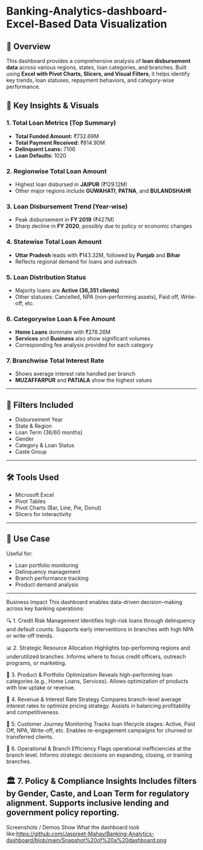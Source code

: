 # Banking-Analytics-dashboard-Excel-Based Data Visualization

## 🔎 Overview
This dashboard provides a comprehensive analysis of **loan disbursement data** across various regions, states, loan categories, and branches. Built using **Excel with Pivot Charts, Slicers, and Visual Filters**, it helps identify key trends, loan statuses, repayment behaviors, and category-wise performance.


## 📌 Key Insights & Visuals

### 1. Total Loan Metrics (Top Summary)
- **Total Funded Amount:** ₹732.69M  
- **Total Payment Received:** ₹814.90M  
- **Delinquent Loans:** 7106  
- **Loan Defaults:** 1020  

### 2. Regionwise Total Loan Amount
- Highest loan disbursed in **JAIPUR** (₹129.12M)  
- Other major regions include **GUWAHATI**, **PATNA**, and **BULANDSHAHR**

### 3. Loan Disbursement Trend (Year-wise)
- Peak disbursement in **FY 2019** (₹427M)  
- Sharp decline in **FY 2020**, possibly due to policy or economic changes  

### 4. Statewise Total Loan Amount
- **Uttar Pradesh** leads with ₹143.32M, followed by **Punjab** and **Bihar**  
- Reflects regional demand for loans and outreach  

### 5. Loan Distribution Status
- Majority loans are **Active (36,351 clients)**  
- Other statuses: Cancelled, NPA (non-performing assets), Paid off, Write-off, etc.  

### 6. Categorywise Loan & Fee Amount
- **Home Loans** dominate with ₹278.26M  
- **Services** and **Business** also show significant volumes  
- Corresponding fee analysis provided for each category  

### 7. Branchwise Total Interest Rate
- Shows average interest rate handled per branch  
- **MUZAFFARPUR** and **PATIALA** show the highest values  

---

## 🎯 Filters Included
- Disbursement Year  
- State & Region  
- Loan Term (36/60 months)  
- Gender  
- Category & Loan Status  
- Caste Group  

---

## 🛠️ Tools Used
- Microsoft Excel  
- Pivot Tables  
- Pivot Charts (Bar, Line, Pie, Donut)  
- Slicers for interactivity

---

## 📁 Use Case
Useful for:
- Loan portfolio monitoring  
- Delinquency management  
- Branch performance tracking  
- Product demand analysis  

---
Business Impact
This dashboard enables data-driven decision-making across key banking operations:

🔍 1. Credit Risk Management
Identifies high-risk loans through delinquency and default counts.
Supports early interventions in branches with high NPA or write-off trends.

📊 2. Strategic Resource Allocation
Highlights top-performing regions and underutilized branches.
Informs where to focus credit officers, outreach programs, or marketing.

🧠 3. Product & Portfolio Optimization
Reveals high-performing loan categories (e.g., Home Loans, Services).
Allows optimization of products with low uptake or revenue.

💸 4. Revenue & Interest Rate Strategy
Compares branch-level average interest rates to optimize pricing strategy.
Assists in balancing profitability and competitiveness.

👥 5. Customer Journey Monitoring
Tracks loan lifecycle stages: Active, Paid Off, NPA, Write-off, etc.
Enables re-engagement campaigns for churned or transferred clients.

🏦 6. Operational & Branch Efficiency
Flags operational inefficiencies at the branch level.
Informs strategic decisions on expanding, closing, or training branches.

🏛️ 7. Policy & Compliance Insights
Includes filters by Gender, Caste, and Loan Term for regulatory alignment.
Supports inclusive lending and government policy reporting.
---

Screenshots / Demos
Show What the dashboard look like:https://github.com/Jaspreet-Mahay/Banking-Analytics-dashboard/blob/main/Snapshot%20of%20a%20dashboard.png

